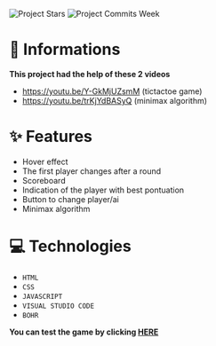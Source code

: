![Project Stars](https://img.shields.io/github/stars/4kauanmota/ticTacToe-WEB?color=1e90ff) ![Project Commits Week](https://img.shields.io/github/commit-activity/w/4kauanmota/tictacToe-WEB?color=1e90ff)

# 📄 **Informations**
**This project had the help of these 2 videos**
+ https://youtu.be/Y-GkMjUZsmM (tictactoe game) 
+ https://youtu.be/trKjYdBASyQ (minimax algorithm) 

# ✨ **Features**
+ Hover effect
+ The first player changes after a round
+ Scoreboard
+ Indication of the player with best pontuation
+ Button to change player/ai
+ Minimax algorithm

# 💻 **Technologies**
+ `HTML`
+ `CSS`
+ `JAVASCRIPT`
+ `VISUAL STUDIO CODE`
+ `BOHR`

**You can test the game by clicking [HERE](https://tictactoe.bohr.io/)**
